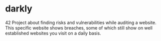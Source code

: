 # darkly
42 Project about finding risks and vulnerabilities while auditing a website.
This specific website shows breaches, some of which still show on well established websites you visit on a daily basis.
